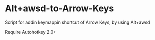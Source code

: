 # Alt+awsd-to-Arrow-Keys

Script for addin keymappin shortcut of Arrow Keys, by using Alt+awsd

Require Autohotkey 2.0+
